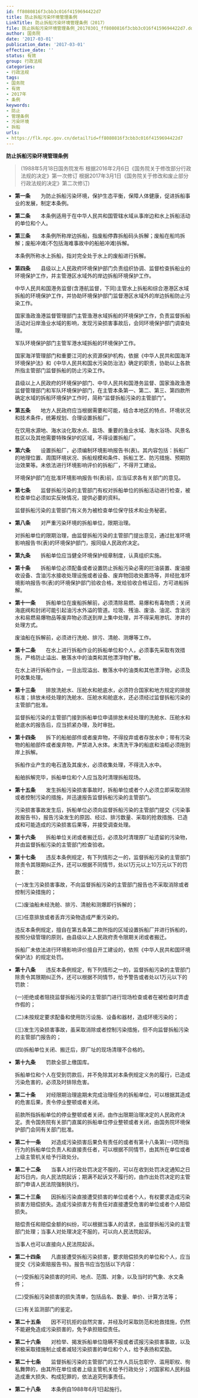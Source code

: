 ```yaml
---
id: ff8080816f3cbb3c016f4159694422d7
title: 防止拆船污染环境管理条例
LinkTitle: 防止拆船污染环境管理条例（2017）
file: 防止拆船污染环境管理条例_20170301_ff8080816f3cbb3c016f4159694422d7.docx
author: 国务院
date: '2017-03-01'
publication_date: '2017-03-01'
effective_date: ''
status: 有效
group: 行政法规
categories:
- 行政法规
tags:
- 国务院
- 有效
- 2017年
- 条例
keywords:
- 防止
- 管理条例
- 污染环境
- 拆船
urls:
- https://flk.npc.gov.cn/detail?id=ff8080816f3cbb3c016f4159694422d7
---
```


**防止拆船污染环境管理条例**

> (1988年5月18日国务院发布 根据2016年2月6日《国务院关于修改部分行政法规的决定》第一次修订 根据2017年3月1日《国务院关于修改和废止部分行政法规的决定》第二次修订)

- **第一条**　　为防止拆船污染环境，保护生态平衡，保障人体健康，促进拆船事业的发展，制定本条例。

- **第二条**　　本条例适用于在中华人民共和国管辖水域从事岸边和水上拆船活动的单位和个人。

- **第三条**　　本条例所称岸边拆船，指废船停靠拆船码头拆解；废船在船坞拆解；废船冲滩(不包括海难事故中的船舶冲滩)拆解。

  本条例所称水上拆船，指对完全处于水上的废船进行拆解。

- **第四条**　　县级以上人民政府环境保护部门负责组织协调、监督检查拆船业的环境保护工作，并主管港区水域外的岸边拆船环境保护工作。

  中华人民共和国港务监督(含港航监督，下同)主管水上拆船和综合港港区水域拆船的环境保护工作，并协助环境保护部门监督港区水域外的岸边拆船防止污染工作。

  国家渔政渔港监督管理部门主管渔港水域拆船的环境保护工作，负责监督拆船活动对沿岸渔业水域的影响，发现污染损害事故后，会同环境保护部门调查处理。

  军队环境保护部门主管军港水域拆船的环境保护工作。

  国家海洋管理部门和重要江河的水资源保护机构，依据《中华人民共和国海洋环境保护法》和《中华人民共和国水污染防治法》确定的职责，协助以上各款所指主管部门监督拆船的防止污染工作。

  县级以上人民政府的环境保护部门、中华人民共和国港务监督、国家渔政渔港监督管理部门和军队环境保护部门，在主管本条第一、第二、第三、第四款所确定水域的拆船环境保护工作时，简称“监督拆船污染的主管部门”。

- **第五条**　　地方人民政府应当根据需要和可能，结合本地区的特点、环境状况和技术条件，统筹规划、合理设置拆船厂。

  在饮用水源地、海水淡化取水点、盐场、重要的渔业水域、海水浴场、风景名胜区以及其他需要特殊保护的区域，不得设置拆船厂。

- **第六条**　　设置拆船厂，必须编制环境影响报告书(表)。其内容包括：拆船厂的地理位置、周围环境状况、拆船规模和条件、拆船工艺、防污措施、预期防治效果等。未依法进行环境影响评价的拆船厂，不得开工建设。

  环境保护部门在批准环境影响报告书(表)前，应当征求各有关部门的意见。

- **第七条**　　监督拆船污染的主管部门有权对拆船单位的拆船活动进行检查，被检查单位必须如实反映情况，提供必要的资料。

  监督拆船污染的主管部门有义务为被检查单位保守技术和业务秘密。

- **第八条**　　对严重污染环境的拆船单位，限期治理。

  对拆船单位的限期治理，由监督拆船污染的主管部门提出意见，通过批准环境影响报告书(表)的环境保护部门，报同级人民政府决定。

- **第九条**　　拆船单位应当健全环境保护规章制度，认真组织实施。

- **第十条**　　拆船单位必须配备或者设置防止拆船污染必需的拦油装置、废油接收设备、含油污水接收处理设施或者设备、废弃物回收处置场等，并经批准环境影响报告书(表)的环境保护部门验收合格，发给验收合格证后，方可进船拆解。

- **第十一条**　　拆船单位在废船拆解前，必须清除易燃、易爆和有毒物质；关闭海底阀和封闭可能引起油污水外溢的管道。垃圾、残油、废油、油泥、含油污水和易燃易爆物品等废弃物必须送到岸上集中处理，并不得采用渗坑、渗井的处理方式。

  废油船在拆解前，必须进行洗舱、排污、清舱、测爆等工作。

- **第十二条**　　在水上进行拆船作业的拆船单位和个人，必须事先采取有效措施，严格防止溢出、散落水中的油类和其他漂浮物扩散。

  在水上进行拆船作业，一旦出现溢出、散落水中的油类和其他漂浮物，必须及时收集处理。

- **第十三条**　　排放洗舱水、压舱水和舱底水，必须符合国家和地方规定的排放标准；排放未经处理的洗舱水、压舱水和舱底水，还必须经过监督拆船污染的主管部门批准。

  监督拆船污染的主管部门接到拆船单位申请排放未经处理的洗舱水、压舱水和舱底水的报告后，应当抓紧办理，及时审批。

- **第十四条**　　拆下的船舶部件或者废弃物，不得投弃或者存放水中；带有污染物的船舶部件或者废弃物，严禁进入水体。未清洗干净的船底和油柜必须拖到岸上拆解。

  拆船作业产生的电石渣及其废水，必须收集处理，不得流入水中。

  船舶拆解完毕，拆船单位和个人应当及时清理拆船现场。

- **第十五条**　　发生拆船污染损害事故时，拆船单位或者个人必须立即采取消除或者控制污染的措施，并迅速报告监督拆船污染的主管部门。

  污染损害事故发生后，拆船单位必须向监督拆船污染的主管部门提交《污染事故报告书》，报告污染发生的原因、经过、排污数量、采取的抢救措施、已造成和可能造成的污染损害后果等，并接受调查处理。

- **第十六条**　　拆船单位关闭或者搬迁后，必须及时清理原厂址遗留的污染物，并由监督拆船污染的主管部门检查验收。

- **第十七条**　　违反本条例规定，有下列情形之一的，监督拆船污染的主管部门除责令其限期纠正外，还可以根据不同情节，处以1万元以上10万元以下的罚款：

  (一)发生污染损害事故，不向监督拆船污染的主管部门报告也不采取消除或者控制污染措施的；

  (二)废油船未经洗舱、排污、清舱和测爆即行拆解的；

  (三)任意排放或者丢弃污染物造成严重污染的。

  违反本条例规定，擅自在第五条第二款所指的区域设置拆船厂并进行拆船的，按照分级管理的原则，由县级以上人民政府责令限期关闭或者搬迁。

  拆船厂未依法进行环境影响评价擅自开工建设的，依照《中华人民共和国环境保护法》的规定处罚。

- **第十八条**　　违反本条例规定，有下列情形之一的，监督拆船污染的主管部门除责令其限期纠正外，还可以根据不同情节，给予警告或者处以1万元以下的罚款：

  (一)拒绝或者阻挠监督拆船污染的主管部门进行现场检查或者在被检查时弄虚作假的；

  (二)未按规定要求配备和使用防污设施、设备和器材，造成环境污染的；

  (三)发生污染损害事故，虽采取消除或者控制污染措施，但不向监督拆船污染的主管部门报告的；

  (四)拆船单位关闭、搬迁后，原厂址的现场清理不合格的。

- **第十九条**　　罚款全部上缴国库。

  拆船单位和个人在受到罚款后，并不免除其对本条例规定义务的履行，已造成污染危害的，必须及时排除危害。

- **第二十条**　　对经限期治理逾期未完成治理任务的拆船单位，可以根据其造成的危害后果，责令停业整顿或者关闭。

  前款所指拆船单位的停业整顿或者关闭，由作出限期治理决定的人民政府决定。责令国务院有关部门直属的拆船单位停业整顿或者关闭，由国务院环境保护部门会同有关部门批准。

- **第二十一条**　　对造成污染损害后果负有责任的或者有第十八条第(一)项所指行为的拆船单位负责人和直接责任者，可以根据不同情节，由其所在单位或者上级主管机关给予行政处分。

- **第二十二条**　　当事人对行政处罚决定不服的，可以在收到处罚决定通知之日起15日内，向人民法院起诉；期满不起诉又不履行的，由作出处罚决定的主管部门申请人民法院强制执行。

- **第二十三条**　　因拆船污染直接遭受损害的单位或者个人，有权要求造成污染损害方赔偿损失。造成污染损害方有责任对直接遭受危害的单位或者个人赔偿损失。

  赔偿责任和赔偿金额的纠纷，可以根据当事人的请求，由监督拆船污染的主管部门处理；当事人对处理决定不服的，可以向人民法院起诉。

  当事人也可以直接向人民法院起诉。

- **第二十四条**　　凡直接遭受拆船污染损害，要求赔偿损失的单位和个人，应当提交《污染索赔报告书》。报告书应当包括以下内容：

  (一)受拆船污染损害的时间、地点、范围、对象，以及当时的气象、水文条件；

  (二)受拆船污染损害的损失清单，包括品名、数量、单价、计算方法等；

  (三)有关监测部门的鉴定。

- **第二十五条**　　因不可抗拒的自然灾害，并经及时采取防范和抢救措施，仍然不能避免造成污染损害的，免予承担赔偿责任。

- **第二十六条**　　对检举、揭发拆船单位隐瞒不报或者谎报污染损害事故，以及积极采取措施制止或者减轻污染损害的单位和个人，给予表扬和奖励。

- **第二十七条**　　监督拆船污染的主管部门的工作人员玩忽职守、滥用职权、徇私舞弊的，由其所在单位或者上级主管机关给予行政处分；对国家和人民利益造成重大损失、构成犯罪的，依法追究刑事责任。

- **第二十八条**　　本条例自1988年6月1日起施行。
